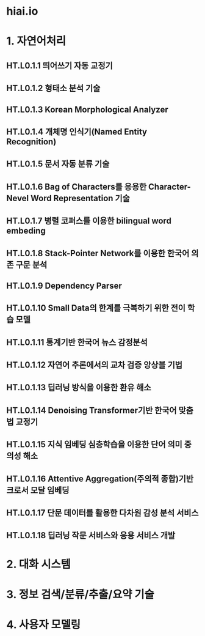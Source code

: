 # hiai.io

# 1. 자연어처리

## HT.L0.1.1	띄어쓰기 자동 교정기
## HT.L0.1.2	형태소 분석 기술
## HT.L0.1.3	Korean Morphological Analyzer
## HT.L0.1.4	개체명 인식기(Named Entity Recognition)
## HT.L0.1.5	문서 자동 분류 기술
## HT.L0.1.6	Bag of Characters를 응용한 Character-Nevel Word Representation 기술
## HT.L0.1.7	병렬 코퍼스를 이용한 bilingual word embeding
## HT.L0.1.8	Stack-Pointer Network를 이용한 한국어 의존 구문 분석
## HT.L0.1.9	Dependency Parser
## HT.L0.1.10	Small Data의 한계를 극복하기 위한 전이 학습 모델
## HT.L0.1.11	통계기반 한국어 뉴스 감정분석
## HT.L0.1.12	자연어 추론에서의 교차 검증 앙상블 기법
## HT.L0.1.13	딥러닝 방식을 이용한 환유 해소
## HT.L0.1.14	Denoising Transformer기반 한국어 맞춤법 교정기
## HT.L0.1.15	지식 임베딩 심층학습을 이용한 단어 의미 중의성 해소
## HT.L0.1.16	Attentive Aggregation(주의적 종합)기반 크로서 모달 임베딩
## HT.L0.1.17	단문 데이터를 활용한 다차원 감성 분석 서비스
## HT.L0.1.18	딥러닝 작문 서비스와 응용 서비스 개발


# 2. 대화 시스템

# 3. 정보 검색/분류/추출/요약 기술

# 4. 사용자 모델링
